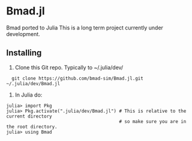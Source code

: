 # Bmad.jl
Bmad ported to Julia
This is a long term project currently under development.

## Installing
1. Clone this Git repo. Typically to \~/.julia/dev/ 
```
  git clone https://github.com/bmad-sim/Bmad.jl.git ~/.julia/dev/Bmad.jl
```
1. In Julia do:
```
julia> import Pkg
julia> Pkg.activate(".julia/dev/Bmad.jl") # This is relative to the current directory
                                          # so make sure you are in the root directory.
julia> using Bmad
```
